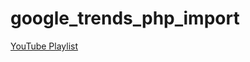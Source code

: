 # google_trends_php_import
<a href="https://www.youtube.com/playlist?list=PLYfFEMMndZQ7ofL8ZZUq8wsiHx5W3Sw77" target="_blank">YouTube Playlist</a>
